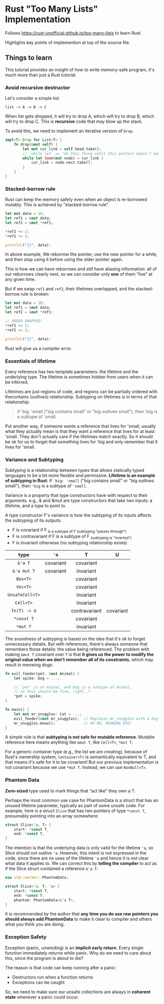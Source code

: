 # Rust "Too Many Lists" Implementation

Follows https://rust-unofficial.github.io/too-many-lists to learn Rust.

Highlights key points of implemention at top of the source file.


## Things to learn

This tutorial provides an insight of how to write memory-safe program, it's much more than just a Rust tutorial.

### Avoid recursive destructor

Let's consider a simple list:

```text
list -> A -> B -> C
```

When list gets dropped, it will try to drop A, which will try to drop B, which will try to drop C. This is __recursive__ code that may blow up the stack.

To avoid this, we need to implement an iterative version of `Drop`.

```rust
impl<T> Drop for List<T> {
    fn drop(&mut self) {
        let mut cur_link = self.head.take();
        // `while let` == "do this thing until this pattern doesn't match"
        while let Some(mut node) = cur_link {
            cur_link = node.next.take();
        }
    }
}
```

### Stacked-borrow rule

Rust can keep the memory safety even when an object is re-borrowed mutably. This is achieved by "stacked-borrow rule".

```rust
let mut data = 10;
let ref1 = &mut data;
let ref2 = &mut *ref1;

*ref2 += 2;
*ref1 += 1;

println!("{}", data);
```

In above example, We reborrow the pointer, use the new pointer for a while, and then stop using it before using the older pointer again.

This is how we can have reborrows and still have aliasing information: all of our reborrows clearly nest, so we can consider only __one__ of them "live" at any given time.

But if we swap `ref1` and `ref2`, their lifetimes overlapped, and the stacked-borrow rule is broken:

```rust
let mut data = 10;
let ref1 = &mut data;
let ref2 = &mut *ref1;

// ORDER SWAPPED!
*ref1 += 1;
*ref2 += 2;

println!("{}", data);
```

Rust will give us a compiler error.


### Essentials of lifetime

Every reference has two template parameters: the lifetime and the underlying type. The lifetime is sometimes hidden from users when it can be inferred.

Lifetimes are just regions of code, and regions can be partially ordered with thecontains (outlives) relationship. Subtyping on lifetimes is in terms of that relationship:

> if 'big: 'small ("big contains small" or "big outlives small"), then 'big is a subtype of 'small.

Put another way, if someone wants a reference that lives for 'small, usually what they actually mean is that they want a reference that lives for at least 'small. They don't actually care if the lifetimes match exactly. So it should be ok for us to forget that something lives for 'big and only remember that it lives for 'small.

### Variance and Subtyping

Subtyping is a relationship between types that allows statically typed languages to be a bit more flexible and permissive. __Lifetime is an example of subtyping in Rust__: if `'big: 'small` ("big contains small" or "big outlives small"), then `'big` is a subtype of `'small`.

Variance is a property that type constructors have with respect to their arguments. e.g., & and &mut are type constructors that take two inputs: a lifetime, and a type to point to.

A type constructor F's variance is how the subtyping of its inputs affects the subtyping of its outputs.

- F is covariant if F<Sub> is a subtype of F<Super> (subtyping "passes through")
- F is contravariant if F<Super> is a subtype of F<Sub> (subtyping is "inverted")
- F is invariant otherwise (no subtyping relationship exists)

| type | `'a` | T | U |
| :-: | :-: | :-: | :-: |
| `&'a T`| covariant | covariant | |
| `&'a mut T`| covariant | invariant | |
| `Box<T>` |  | covariant | |
| `Vec<T>` |  | covariant | |
| `UnsafeCell<T>` | | invariant | |
| `Cell<T>` | | invariant | |
| `fn(T) -> U` | | contravariant | covariant |
| `*const T` | | covariant | |
| `*mut T` | | invariant | |

The soundness of subtyping is based on the idea that it's ok to forget unnecessary details. But with references, there's always someone that remembers those details: the value being referenced. The problem with making `&mut T` covariant over `T` is that __it gives us the power to modify the original value when we don't remember all of its constraints__, which may result in meowing dogs:

```Rust
fn evil_feeder(pet: &mut Animal) {
    let spike: Dog = ...;

    // `pet` is an Animal, and Dog is a subtype of Animal,
    // so this should be fine, right..?
    *pet = spike;
}

fn main() {
    let mut mr_snuggles: Cat = ...;
    evil_feeder(&mut mr_snuggles);  // Replaces mr_snuggles with a Dog
    mr_snuggles.meow();             // OH NO, MEOWING DOG!
}
```

A simple rule is that __subtyping is not safe for mutable reference__. Mutable reference here means anything like `&mut T`, like `Cell<T>`, `*mut T`.

For a generic container type (e.g., the list we are creating), because of Rust's ownership system, `Container<T>` is semantically equivalent to T, and that means it's safe for it to be covariant! But our previous implementation is not covariant because we use `*mut T`. Instead, we can use `NonNull<T>`.


### Phantom Data

__Zero-sized__ type used to mark things that “act like” they own a T.

Perhaps the most common use case for PhantomData is a struct that has an unused lifetime parameter, typically as part of some unsafe code. For example, here is a struct `Slice` that has two pointers of type `*const T`, presumably pointing into an array somewhere:

```rust
struct Slice<'a, T> {
    start: *const T,
    end: *const T,
}
```

The intention is that the underlying data is only valid for the lifetime `'a`, so Slice should not outlive `'a`. However, this intent is not expressed in the code, since there are no uses of the lifetime `'a` and hence it is not clear what data it applies to. We can correct this by __telling the compiler__ to act as if the Slice struct contained a reference `&'a T`:

```rust
use std::marker::PhantomData;

struct Slice<'a, T: 'a> {
    start: *const T,
    end: *const T,
    phantom: PhantomData<&'a T>,
}
```

It is recommended by the author that __any time you do use raw pointers you should always add PhantomData__ to make it clear to compiler and others what you think you are doing.

### Exception Safety

Exception (panic, unwinding) is an __implicit early return__. Every single function immediately returns while panic. Why do we need to care about this, since the program is about to die?

The reason is that code can keep running after a panic:

- Destructors run when a function returns
- Exceptions can be caught

So, we need to make sure our unsafe collections are always in __coherent state__ whenever a panic could occur.

